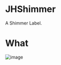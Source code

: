 # JHShimmer
A Shimmer Label.

# What
![image](https://github.com/xjh093/JHShimmer/blob/master/JHShimmer/gif.gif)
